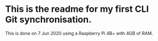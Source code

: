 # This is the readme for my first CLI Git synchronisation.
This is done on 7 Jun 2020 using a Raspberry Pi 4B+ with 4GB of RAM. 
